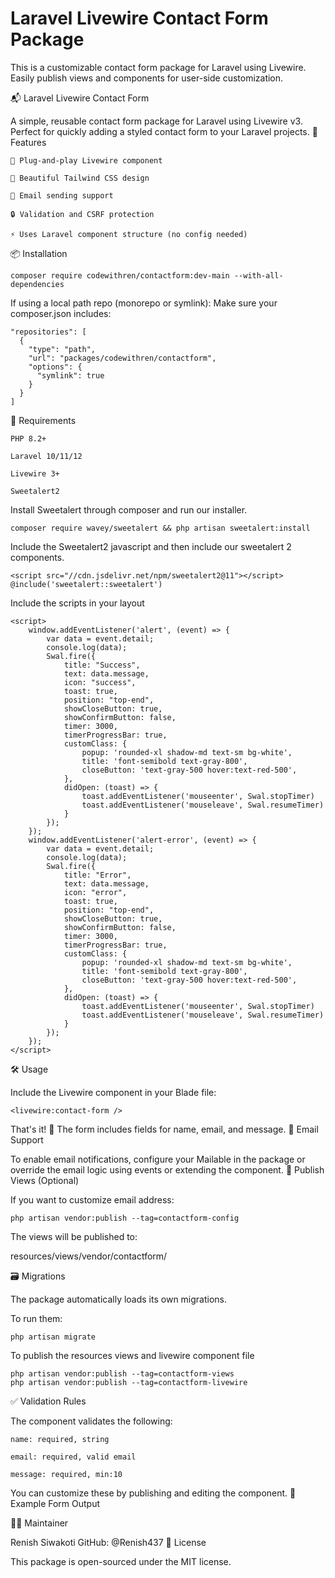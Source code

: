 #  Laravel Livewire Contact Form Package

This is a customizable contact form package for Laravel using Livewire. Easily publish views and components for user-side customization.

📬 Laravel Livewire Contact Form

A simple, reusable contact form package for Laravel using Livewire v3. Perfect for quickly adding a styled contact form to your Laravel projects.
🚀 Features

    🧩 Plug-and-play Livewire component

    🎨 Beautiful Tailwind CSS design

    📧 Email sending support

    🔒 Validation and CSRF protection

    ⚡ Uses Laravel component structure (no config needed)

📦 Installation

    composer require codewithren/contactform:dev-main --with-all-dependencies
   


If using a local path repo (monorepo or symlink):
Make sure your composer.json includes:

    "repositories": [
      {
        "type": "path",
        "url": "packages/codewithren/contactform",
        "options": {
          "symlink": true
        }
      }
    ]

🧠 Requirements

    PHP 8.2+

    Laravel 10/11/12

    Livewire 3+

    Sweetalert2

Install Sweetalert through composer and run our installer.

    composer require wavey/sweetalert && php artisan sweetalert:install

Include the Sweetalert2 javascript and then include our sweetalert 2 components.

    <script src="//cdn.jsdelivr.net/npm/sweetalert2@11"></script>
    @include('sweetalert::sweetalert')

Include the scripts in your layout
     
    <script>
        window.addEventListener('alert', (event) => {
            var data = event.detail;
            console.log(data);
            Swal.fire({
                title: "Success",
                text: data.message,
                icon: "success",
                toast: true,
                position: "top-end",
                showCloseButton: true,
                showConfirmButton: false,
                timer: 3000,
                timerProgressBar: true,
                customClass: {
                    popup: 'rounded-xl shadow-md text-sm bg-white',
                    title: 'font-semibold text-gray-800',
                    closeButton: 'text-gray-500 hover:text-red-500',
                },
                didOpen: (toast) => {
                    toast.addEventListener('mouseenter', Swal.stopTimer)
                    toast.addEventListener('mouseleave', Swal.resumeTimer)
                }
            });
        });
        window.addEventListener('alert-error', (event) => {
            var data = event.detail;
            console.log(data);
            Swal.fire({
                title: "Error",
                text: data.message,
                icon: "error",
                toast: true,
                position: "top-end",
                showCloseButton: true,
                showConfirmButton: false,
                timer: 3000,
                timerProgressBar: true,
                customClass: {
                    popup: 'rounded-xl shadow-md text-sm bg-white',
                    title: 'font-semibold text-gray-800',
                    closeButton: 'text-gray-500 hover:text-red-500',
                },
                didOpen: (toast) => {
                    toast.addEventListener('mouseenter', Swal.stopTimer)
                    toast.addEventListener('mouseleave', Swal.resumeTimer)
                }
            });
        });
    </script>


🛠 Usage

Include the Livewire component in your Blade file:

    <livewire:contact-form />

That's it! 🎉 The form includes fields for name, email, and message.
📨 Email Support

To enable email notifications, configure your Mailable in the package or override the email logic using events or extending the component.
🧾 Publish Views (Optional)

If you want to customize email address:

    php artisan vendor:publish --tag=contactform-config

The views will be published to:

resources/views/vendor/contactform/

🗃️ Migrations

The package automatically loads its own migrations.

To run them:

    php artisan migrate

To publish the resources views and livewire component file

    php artisan vendor:publish --tag=contactform-views
    php artisan vendor:publish --tag=contactform-livewire

✅ Validation Rules

The component validates the following:

    name: required, string

    email: required, valid email

    message: required, min:10

You can customize these by publishing and editing the component.
🧪 Example Form Output

🙋‍♂️ Maintainer

Renish Siwakoti
GitHub: @Renish437
📄 License

This package is open-sourced under the MIT license.